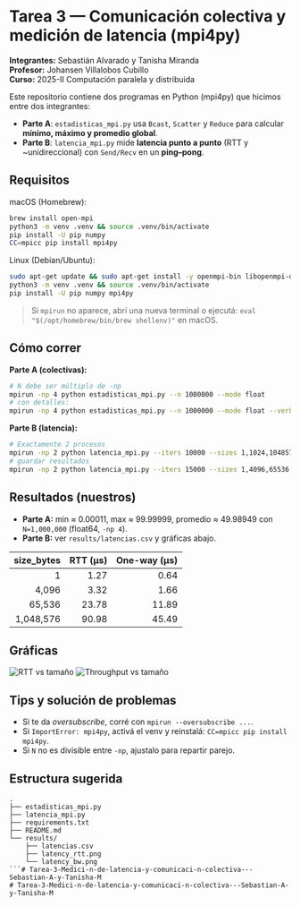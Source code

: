 # Tarea 3 — Comunicación colectiva y medición de latencia (mpi4py)

**Integrantes:** Sebastián Alvarado y Tanisha Miranda  
**Profesor:** Johansen Villalobos Cubillo  
**Curso:** 2025-II Computación paralela y distribuida

Este repositorio contiene dos programas en Python (mpi4py) que hicimos entre dos integrantes:
- **Parte A**: `estadisticas_mpi.py` usa `Bcast`, `Scatter` y `Reduce` para calcular **mínimo, máximo y promedio global**.
- **Parte B**: `latencia_mpi.py` mide **latencia punto a punto** (RTT y ~unidireccional) con `Send/Recv` en un **ping–pong**.

## Requisitos
macOS (Homebrew):
```bash
brew install open-mpi
python3 -m venv .venv && source .venv/bin/activate
pip install -U pip numpy
CC=mpicc pip install mpi4py
```

Linux (Debian/Ubuntu):
```bash
sudo apt-get update && sudo apt-get install -y openmpi-bin libopenmpi-dev
python3 -m venv .venv && source .venv/bin/activate
pip install -U pip numpy mpi4py
```

> Si `mpirun` no aparece, abrí una nueva terminal o ejecutá: `eval "$(/opt/homebrew/bin/brew shellenv)"` en macOS.

## Cómo correr

**Parte A (colectivas):**
```bash
# N debe ser múltiplo de -np
mpirun -np 4 python estadisticas_mpi.py --n 1000000 --mode float
# con detalles:
mpirun -np 4 python estadisticas_mpi.py --n 1000000 --mode float --verbose
```

**Parte B (latencia):**
```bash
# Exactamente 2 procesos
mpirun -np 2 python latencia_mpi.py --iters 10000 --sizes 1,1024,1048576 --barrier
# guardar resultados
mpirun -np 2 python latencia_mpi.py --iters 15000 --sizes 1,4096,65536,1048576 --barrier --csv results/latencias.csv
```

## Resultados (nuestros)
- **Parte A:** min ≈ 0.00011, max ≈ 99.99999, promedio ≈ 49.98949 con `N=1,000,000` (float64, `-np 4`).
- **Parte B:** ver `results/latencias.csv` y gráficas abajo.

| size_bytes | RTT (µs) | One-way (µs) |
|-----------:|---------:|-------------:|
| 1          | 1.27     | 0.64         |
| 4,096      | 3.32     | 1.66         |
| 65,536     | 23.78    | 11.89        |
| 1,048,576  | 90.98    | 45.49        |

## Gráficas
![RTT vs tamaño](results/latency_rtt.png)
![Throughput vs tamaño](results/latency_bw.png)

## Tips y solución de problemas
- Si te da *oversubscribe*, corré con `mpirun --oversubscribe ...`.
- Si `ImportError: mpi4py`, activá el venv y reinstalá: `CC=mpicc pip install mpi4py`.
- Si `N` no es divisible entre `-np`, ajustalo para repartir parejo.

## Estructura sugerida
```
.
├── estadisticas_mpi.py
├── latencia_mpi.py
├── requirements.txt
├── README.md
└── results/
    ├── latencias.csv
    ├── latency_rtt.png
    └── latency_bw.png
```# Tarea-3-Medici-n-de-latencia-y-comunicaci-n-colectiva---Sebastian-A-y-Tanisha-M
#   T a r e a - 3 - M e d i c i - n - d e - l a t e n c i a - y - c o m u n i c a c i - n - c o l e c t i v a - - - S e b a s t i a n - A - y - T a n i s h a - M  
 